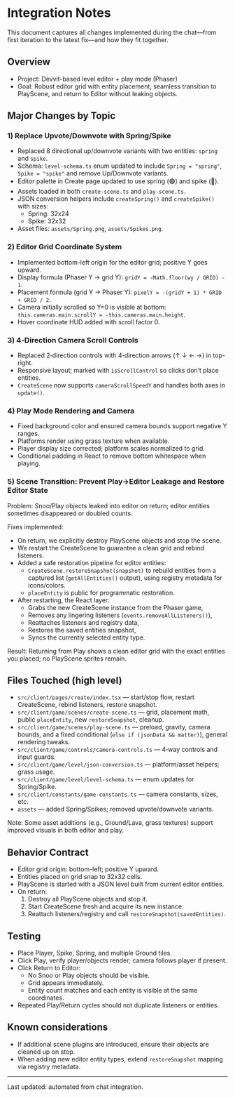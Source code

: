 # Integration Notes

This document captures all changes implemented during the chat—from first iteration to the latest fix—and how they fit together.

## Overview
- Project: Devvit-based level editor + play mode (Phaser)
- Goal: Robust editor grid with entity placement, seamless transition to PlayScene, and return to Editor without leaking objects.

## Major Changes by Topic

### 1) Replace Upvote/Downvote with Spring/Spike
- Replaced 8 directional up/downvote variants with two entities: `spring` and `spike`.
- Schema: `level-schema.ts` enum updated to include `Spring = "spring"`, `Spike = "spike"` and remove Up/Downvote variants.
- Editor palette in Create page updated to use spring (🟢) and spike (🔺).
- Assets loaded in both `create-scene.ts` and `play-scene.ts`.
- JSON conversion helpers include `createSpring()` and `createSpike()` with sizes:
  - Spring: 32x24
  - Spike: 32x32
- Asset files: `assets/Spring.png`, `assets/Spikes.png`.

### 2) Editor Grid Coordinate System
- Implemented bottom-left origin for the editor grid; positive Y goes upward.
- Display formula (Phaser Y → grid Y): `gridY = -Math.floor(wy / GRID) - 1`.
- Placement formula (grid Y → Phaser Y): `pixelY = -(gridY + 1) * GRID + GRID / 2`.
- Camera initially scrolled so Y=0 is visible at bottom: `this.cameras.main.scrollY = -this.cameras.main.height`.
- Hover coordinate HUD added with scroll factor 0.

### 3) 4‑Direction Camera Scroll Controls
- Replaced 2‑direction controls with 4‑direction arrows (↑ ↓ ← →) in top-right.
- Responsive layout; marked with `isScrollControl` so clicks don’t place entities.
- `CreateScene` now supports `cameraScrollSpeedY` and handles both axes in `update()`.

### 4) Play Mode Rendering and Camera
- Fixed background color and ensured camera bounds support negative Y ranges.
- Platforms render using grass texture when available.
- Player display size corrected; platform scales normalized to grid.
- Conditional padding in React to remove bottom whitespace when playing.

### 5) Scene Transition: Prevent Play→Editor Leakage and Restore Editor State
Problem: Snoo/Play objects leaked into editor on return; editor entities sometimes disappeared or doubled counts.

Fixes implemented:
- On return, we explicitly destroy PlayScene objects and stop the scene.
- We restart the CreateScene to guarantee a clean grid and rebind listeners.
- Added a safe restoration pipeline for editor entities:
  - `CreateScene.restoreSnapshot(snapshot)` to rebuild entities from a captured list (`getAllEntities()` output), using registry metadata for icons/colors.
  - `placeEntity` is public for programmatic restoration.
- After restarting, the React layer:
  - Grabs the new CreateScene instance from the Phaser game,
  - Removes any lingering listeners (`events.removeAllListeners()`),
  - Reattaches listeners and registry data,
  - Restores the saved entities snapshot,
  - Syncs the currently selected entity type.

Result: Returning from Play shows a clean editor grid with the exact entities you placed; no PlayScene sprites remain.

## Files Touched (high level)
- `src/client/pages/create/index.tsx` — start/stop flow, restart CreateScene, rebind listeners, restore snapshot.
- `src/client/game/scenes/create-scene.ts` — grid, placement math, public `placeEntity`, new `restoreSnapshot`, cleanup.
- `src/client/game/scenes/play-scene.ts` — preload, gravity, camera bounds, and a fixed conditional (`else if (jsonData && matter)`), general rendering tweaks.
- `src/client/game/controls/camera-controls.ts` — 4‑way controls and input guards.
- `src/client/game/level/json-conversion.ts` — platform/asset helpers; grass usage.
- `src/client/game/level/level-schema.ts` — enum updates for Spring/Spike.
- `src/client/constants/game-constants.ts` — camera constants, sizes, etc.
- `assets` — added Spring/Spikes; removed upvote/downvote variants.

Note: Some asset additions (e.g., Ground/Lava, grass textures) support improved visuals in both editor and play.

## Behavior Contract
- Editor grid origin: bottom-left; positive Y upward.
- Entities placed on grid snap to 32x32 cells.
- PlayScene is started with a JSON level built from current editor entities.
- On return:
  1) Destroy all PlayScene objects and stop it.
  2) Start CreateScene fresh and acquire its new instance.
  3) Reattach listeners/registry and call `restoreSnapshot(savedEntities)`.

## Testing
- Place Player, Spike, Spring, and multiple Ground tiles.
- Click Play, verify player/objects render; camera follows player if present.
- Click Return to Editor:
  - No Snoo or Play objects should be visible.
  - Grid appears immediately.
  - Entity count matches and each entity is visible at the same coordinates.
- Repeated Play/Return cycles should not duplicate listeners or entities.

## Known considerations
- If additional scene plugins are introduced, ensure their objects are cleaned up on stop.
- When adding new editor entity types, extend `restoreSnapshot` mapping via registry metadata.

---
Last updated: automated from chat integration.
